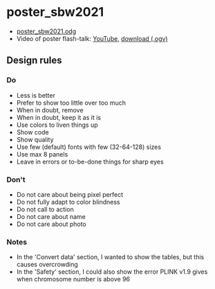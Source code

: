# poster_sbw2021

 * [poster_sbw2021.odg](poster_sbw2021.odg)
 * Video of poster flash-talk: [YouTube](https://youtu.be/jHSbaPSzS7M), [download (.ogv)](http://richelbilderbeek.nl/plinkr_flash_talk_20211012.ogv)

## Design rules

### Do

 * Less is better
 * Prefer to show too little over too much
 * When in doubt, remove
 * When in doubt, keep it as it is
 * Use colors to liven things up
 * Show code
 * Show quality
 * Use few (default) fonts with few (32-64-128) sizes
 * Use max 8 panels
 * Leave in errors or to-be-done things for sharp eyes

### Don't

 * Do not care about being pixel perfect
 * Do not fully adapt to color blindness
 * Do not call to action
 * Do not care about name
 * Do not care about photo

### Notes

 * In the 'Convert data' section, I wanted to show the tables,
   but this causes overcrowding
 * In the 'Safety' section, I could also show the error PLINK v1.9
   gives when chromosome number is above 96

